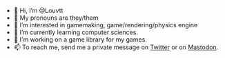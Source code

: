 - 👋 Hi, I’m @Louvtt
- 🌺 My pronouns are they/them
- 👀 I’m interested in gamemaking, game/rendering/physics engine
- 🌱 I’m currently learning computer sciences.
- 🌲 I'm working on a game library for my games.
- 📫 To reach me, send me a private message on [Twitter](twitter.com/Louvtt) or on [Mastodon](tech.lgbt/web/@Louvtt).


<!---
Louvtt/Louvtt is a ✨ special ✨ repository because its `README.md` (this file) appears on your GitHub profile.
You can click the Preview link to take a look at your changes.
--->
